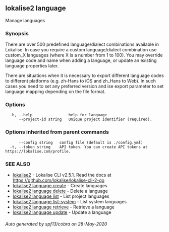 ## lokalise2 language

Manage languages

### Synopsis

There are over 500 predefined language/dialect combinations available in Lokalise. In case you require a custom language/dialect combination use custom_X languages (where X is a number from 1 to 100). You may override language code and name when adding a language, or update an existing language properties later.

There are situations when it is necessary to export different language codes to different platforms (e.g. zh-Hans to iOS and zh_Hans to Web). In such cases you need to set any preferred version and ise export parameter to set language mapping depending on the file format.


### Options

```
  -h, --help                help for language
      --project-id string   Unique project identifier (required).
```

### Options inherited from parent commands

```
      --config string   config file (default is ./config.yml)
  -t, --token string    API token. You can create API tokens at https://lokalise.com/profile.
```

### SEE ALSO

* [lokalise2](lokalise2.md)	 - Lokalise CLI v2.5.1. Read the docs at https://github.com/lokalise/lokalise-cli-2-go
* [lokalise2 language create](lokalise2_language_create.md)	 - Create languages
* [lokalise2 language delete](lokalise2_language_delete.md)	 - Delete a language
* [lokalise2 language list](lokalise2_language_list.md)	 - List project languages
* [lokalise2 language list-system](lokalise2_language_list-system.md)	 - List system languages
* [lokalise2 language retrieve](lokalise2_language_retrieve.md)	 - Retrieve a language
* [lokalise2 language update](lokalise2_language_update.md)	 - Update a language

###### Auto generated by spf13/cobra on 28-May-2020
